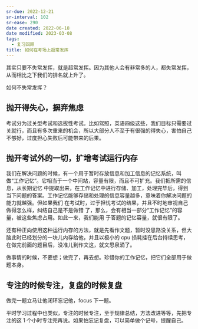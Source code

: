 ```yaml
---
sr-due: 2022-12-21
sr-interval: 102
sr-ease: 290
date created: 2022-06-18
date modified: 2023-03-08
tags:
  - 复习回顾
title: 如何在考场上超常发挥
---
```


其实只要不失常发挥，就是超常发挥。因为其他人会有非常多的人，都失常发挥，从而相比之下我们的排名就上升了。

如何不失常发挥？

## 抛开得失心，摒弃焦虑

考试分为过关型考试和选拔性考试。比如驾照，英语四级这些，我们目标只需要过关就行，而且有多次重来的机会，所以大部分人不至于有很强的得失心，害怕自己不够好，过度担心失败后可能带来的后果。

## 抛开考试外的一切，扩增考试运行内存

我们在解决问题的时候，有一个用于暂时存放信息和加工信息的记忆系统，叫做“工作记忆”。它相当于一个中间站，容量有限，而且不可扩充。我们把所需的信息，从长期记忆 中提取出来，在工作记忆中进行存储、加工，处理完毕后，得到当下问题的答案。工作记忆能够存储和处理的信息容量越多，意味着你解决问题的能力就越强。但如果我们 在考试时，过于担忧考试的结果，并且不时地审视自己做得怎么样，纠结自己是不是做错 了，那么，会有相当一部分“工作记忆”的容量，被这些焦虑占用。如此一来，我们能用 于答题的记忆容量，就很有限了。

还有种正向使用这种运行内存的方法，就是先看作文题，暂时没思路没关系，但大脑此时已经划分的一块儿内存给他，并且以极小的 cpu 损耗挂在后台持续思考，在做完前面的题目后，没准儿到作文这，就文思泉涌了。

做事情的时候，不要想；做完了，再去想。珍惜你的工作记忆，把它们全部用于做 题本身。

## 专注的时候专注，复盘的时候复盘

做完一题立马让他闭环忘记他，focus 下一题。

平时学习过程中也类似，专注的时候专注，至于规律总结，方法改进等等，先把专注的这 1 个小时专注完再说。如果怕忘记复盘，可以简单做个记号，提醒自己。
